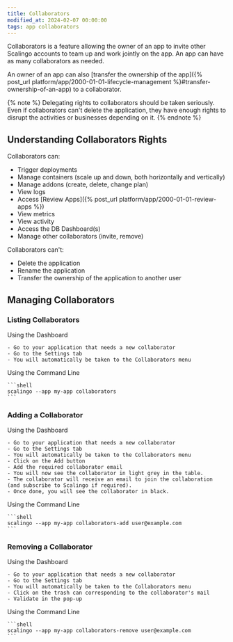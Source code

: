 ```yaml
---
title: Collaborators
modified_at: 2024-02-07 00:00:00
tags: app collaborators
---
```


Collaborators is a feature allowing the owner of an app to invite other Scalingo accounts to team up and work jointly on the app. An app can have as many collaborators as needed.

An owner of an app can also [transfer the ownership of the app]({% post_url platform/app/2000-01-01-lifecycle-management %}#transfer-ownership-of-an-app) to a collaborator.

{% note %}
Delegating rights to collaborators should be taken seriously. Even if collaborators can't delete the application, they have enough rights to disrupt the activities or businesses depending on it.
{% endnote %}

## Understanding Collaborators Rights

Collaborators can:

- Trigger deployments
- Manage containers (scale up and down, both horizontally and vertically)
- Manage addons (create, delete, change plan)
- View logs
- Access [Review Apps]({% post_url platform/app/2000-01-01-review-apps %})
- View metrics
- View activity
- Access the DB Dashboard(s)
- Manage other collaborators (invite, remove)

Collaborators can't:

- Delete the application
- Rename the application
- Transfer the ownership of the application to another user

## Managing Collaborators

### Listing Collaborators

Using the Dashboard

    - Go to your application that needs a new collaborator
    - Go to the Settings tab
    - You will automatically be taken to the Collaborators menu

Using the Command Line

    ```shell
    scalingo --app my-app collaborators
    ```

### Adding a Collaborator

Using the Dashboard

    - Go to your application that needs a new collaborator
    - Go to the Settings tab
    - You will automatically be taken to the Collaborators menu
    - Click on the Add button
    - Add the required collaborator email
    - You will now see the collaborator in light grey in the table.
    - The collaborator will receive an email to join the collaboration (and subscribe to Scalingo if required).
    - Once done, you will see the collaborator in black.

Using the Command Line

    ```shell
    scalingo --app my-app collaborators-add user@example.com
    ```

### Removing a Collaborator

Using the Dashboard

    - Go to your application that needs a new collaborator
    - Go to the Settings tab
    - You will automatically be taken to the Collaborators menu
    - Click on the trash can corresponding to the collaborator's mail
    - Validate in the pop-up

Using the Command Line

    ```shell
    scalingo --app my-app collaborators-remove user@example.com
    ```
